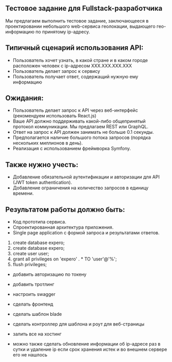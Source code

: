 ## Тестовое задание для Fullstack-разработчика

Мы предлагаем выполнить тестовое задание, заключающееся в проектировании небольшого web-сервиса геолокации, выдающего гео-информацию по принятому ip-адресу.

## Типичный сценарий использования API:
- Пользователь хочет узнать, в какой стране и в каком городе расположен человек с ip-адресом
XXX.XXX.XXX.XXX
- Пользователь делает запрос к сервису
- Пользователь получает ответ, содержащий нужную ему информацию

## Ожидания:
- Пользователь делает запрос к API через веб-интерфейс (рекомендуем использовать React.js)
- Ваше API должно поддерживать какой-либо общепринятый протокол
коммуникации. Мы предлагаем REST или GraphQL.
- Ответ на запрос к API должен занимать не больше 0.1 секунды.
- Предполагается наличие большого потока запросов (порядка нескольких
миллионов в день).
- Реализация с использованием фреймворка Symfony.

## Также нужно учесть:
- Добавление обязательной аутентификации и авторизации для API (JWT token authentication). 
- Добавление ограничения на количество запросов в единицу времени.

## Результатом работы должно быть:
- Код прототипа сервиса.
- Спроектированная архитектура приложения.
- Single page application c формой запроса и результатами ответов.



1. create database expero;
2.  create database expero;
3. create user user; 
4. grant all privileges on 'expero' . * TO 'user'@'%';
3. flush privileges;

- добавить авторизацию по токену
- добавить тротлинг
- настроить  swagger
- сделать фронтенд
- сделать шаблон blade 
- сделать контроллер для шаблона и роут для веб-страницы 
- залить все на хостинг


- можно также сделать обновление информации об ip-адресе раз в сутки и удаление ip если срок хранения истек и во внешнем сервере его не нашлось
